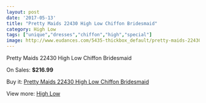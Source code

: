 ```yaml
---
layout: post
date: '2017-05-13'
title: "Pretty Maids 22430 High Low Chiffon Bridesmaid"
category: High Low
tags: ["unique","dresses","chiffon","high","special"]
image: http://www.eudances.com/5435-thickbox_default/pretty-maids-22430-high-low-chiffon-bridesmaid.jpg
---
```

Pretty Maids 22430 High Low Chiffon Bridesmaid

On Sales: **$216.99**
<a href="https://www.eudances.com/en/high-low/1857-pretty-maids-22430-high-low-chiffon-bridesmaid.html"><amp-img layout="responsive" width="600" height="600" src="//www.eudances.com/5435-thickbox_default/pretty-maids-22430-high-low-chiffon-bridesmaid.jpg" alt="Pretty Maids 22430 High Low Chiffon Bridesmaid 0" /></a>
<a href="https://www.eudances.com/en/high-low/1857-pretty-maids-22430-high-low-chiffon-bridesmaid.html"><amp-img layout="responsive" width="600" height="600" src="//www.eudances.com/5436-thickbox_default/pretty-maids-22430-high-low-chiffon-bridesmaid.jpg" alt="Pretty Maids 22430 High Low Chiffon Bridesmaid 1" /></a>

Buy it: [Pretty Maids 22430 High Low Chiffon Bridesmaid](https://www.eudances.com/en/high-low/1857-pretty-maids-22430-high-low-chiffon-bridesmaid.html "Pretty Maids 22430 High Low Chiffon Bridesmaid")

View more: [High Low](https://www.eudances.com/en/20-high-low "High Low")